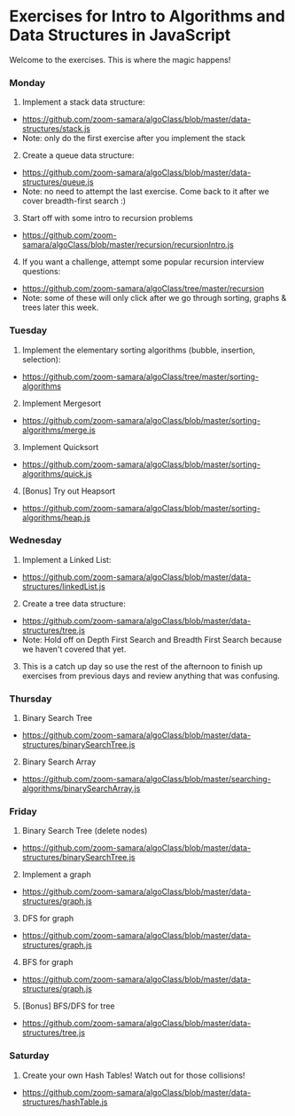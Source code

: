 # Exercises for Intro to Algorithms and Data Structures in JavaScript

Welcome to the exercises. This is where the magic happens! 

### Monday
1. Implement a stack data structure:
  - https://github.com/zoom-samara/algoClass/blob/master/data-structures/stack.js
  - Note: only do the first exercise after you implement the stack
2. Create a queue data structure:
  - https://github.com/zoom-samara/algoClass/blob/master/data-structures/queue.js
  - Note: no need to attempt the last exercise. Come back to it after we cover breadth-first search :)
3. Start off with some intro to recursion problems
  - https://github.com/zoom-samara/algoClass/blob/master/recursion/recursionIntro.js
4. If you want a challenge, attempt some popular recursion interview questions:
  - https://github.com/zoom-samara/algoClass/tree/master/recursion
  - Note: some of these will only click after we go through sorting, graphs & trees later this week.

### Tuesday
1. Implement the elementary sorting algorithms (bubble, insertion, selection):
  - https://github.com/zoom-samara/algoClass/tree/master/sorting-algorithms
2. Implement Mergesort
  - https://github.com/zoom-samara/algoClass/blob/master/sorting-algorithms/merge.js
3. Implement Quicksort
  - https://github.com/zoom-samara/algoClass/blob/master/sorting-algorithms/quick.js
4. [Bonus] Try out Heapsort
  - https://github.com/zoom-samara/algoClass/blob/master/sorting-algorithms/heap.js

### Wednesday
1. Implement a Linked List:
  - https://github.com/zoom-samara/algoClass/blob/master/data-structures/linkedList.js
2. Create a tree data structure:
  - https://github.com/zoom-samara/algoClass/blob/master/data-structures/tree.js
  - Note: Hold off on Depth First Search and Breadth First Search because we haven't covered that yet.
3. This is a catch up day so use the rest of the afternoon to finish up exercises from previous days and review anything that was confusing. 

### Thursday
1. Binary Search Tree
  - https://github.com/zoom-samara/algoClass/blob/master/data-structures/binarySearchTree.js
2. Binary Search Array
  - https://github.com/zoom-samara/algoClass/blob/master/searching-algorithms/binarySearchArray.js

### Friday
1. Binary Search Tree (delete nodes)
  - https://github.com/zoom-samara/algoClass/blob/master/data-structures/binarySearchTree.js
2. Implement a graph
  - https://github.com/zoom-samara/algoClass/blob/master/data-structures/graph.js
3. DFS for graph
  - https://github.com/zoom-samara/algoClass/blob/master/data-structures/graph.js
4. BFS for graph
  - https://github.com/zoom-samara/algoClass/blob/master/data-structures/graph.js 
5. [Bonus] BFS/DFS for tree
  - https://github.com/zoom-samara/algoClass/blob/master/data-structures/tree.js

### Saturday
1. Create your own Hash Tables! Watch out for those collisions!
  - https://github.com/zoom-samara/algoClass/blob/master/data-structures/hashTable.js
